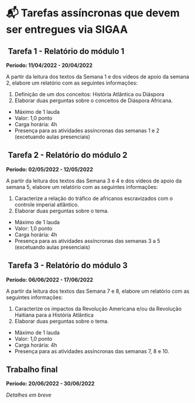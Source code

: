 # 📬 Tarefas assíncronas que devem ser entregues via SIGAA

##  Tarefa 1 - Relatório do módulo 1

**Período: 11/04/2022 - 20/04/2022**

A partir da leitura dos textos da Semana 1 e dos vídeos de apoio da semana 2, elabore um relatório com as seguintes informações:

1. Definição de um dos conceitos: História Atlântica ou Diáspora
2. Elaborar duas perguntas sobre o conceitos de Diáspora Africana.

- Máximo de 1 lauda
- Valor: 1,0 ponto
- Carga horária: 4h
- Presença para as atividades assíncronas das semanas 1 e 2 (excetuando aulas presenciais)

##  Tarefa 2 - Relatório do módulo 2

**Período: 02/05/2022 - 12/05/2022**

A partir da leitura dos textos das Semana 3 e 4 e dos vídeos de apoio da semana 5, elabore um relatório com as seguintes informações:

1. Caracterize a relação do tráfico de africanos escravizados com o controle imperial atlântico.
2. Elaborar duas perguntas sobre o tema.

- Máximo de 1 lauda
- Valor: 1,0 ponto
- Carga horária: 4h
- Presença para as atividades assíncronas das semanas 3 a 5 (excetuando aulas presenciais)

##  Tarefa 3 - Relatório do módulo 3

**Período: 06/06/2022 - 17/06/2022**

A partir da leitura dos textos das Semana 7 e 8, elabore um relatório com as seguintes informações:

1. Caracterize os impactos da Revolução Americana e/ou da Revolução Haitiana para a História Atlântica
2. Elaborar duas perguntas sobre o tema.

- Máximo de 1 lauda
- Valor: 1,0 ponto
- Carga horária: 4h
- Presença para as atividades assíncronas das semanas 7, 8 e 10.

## Trabalho final

**Período: 20/06/2022 - 30/06/2022**

*Detalhes em breve*